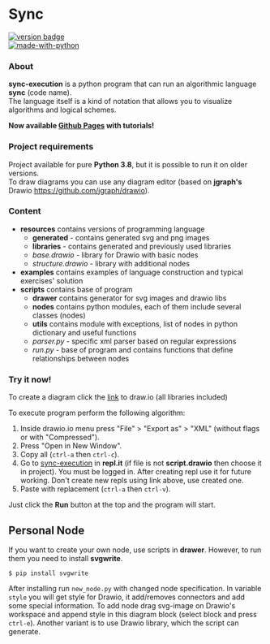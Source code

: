 # Sync

[![version badge](https://img.shields.io/badge/Version-0.13.1-daa520.svg)](https://github.com/octo-gone/sync-execution/blob/master/CHANGELOG.md)  
[![made-with-python](https://img.shields.io/badge/Made%20with-Python_3.8.3-1f425f.svg)](https://www.python.org/)

### About
__sync-execution__ is a python program that can run an algorithmic language __sync__ (code name).  
The language itself is a kind of notation that allows you to visualize algorithms and logical schemes. 

**Now available [Github Pages](https://octo-gone.github.io/sync-execution/index.html) with tutorials!**

### Project requirements
Project available for pure __Python 3.8__, but it is possible to run it on older versions.  
To draw diagrams you can use any diagram editor (based on __jgraph's__ Drawio https://github.com/jgraph/drawio). 

### Сontent
- __resources__ contains versions of programming language
    - __generated__ - contains generated svg and png images 
    - __libraries__ - contains generated and previously used libraries
    - _base.drawio_ - library for Drawio with basic nodes
    - _structure.drawio_ - library with additional nodes 
- __examples__ contains examples of language construction and typical exercises' solution
- __scripts__ contains base of program 
    - __drawer__ contains generator for svg images and drawio libs
    - __nodes__ contains python modules, each of them include several classes (nodes)
    - __utils__ contains module with exceptions, list of nodes in python dictionary and useful functions
    - _parser.py_ - specific xml parser based on regular expressions
    - _run.py_ - base of program and contains functions that define relationships between nodes

### Try it now!
To create a diagram click the [link][2] to draw.io (all libraries included)

To execute program perform the following algorithm:
1. Inside drawio.io menu press "File" > "Export as" > "XML" (without flags or with "Compressed").
2. Press "Open in New Window".
3. Copy all (`ctrl-a` then `ctrl-c`).
4. Go to [sync-execution][3] in **repl.it** (if file is not **script.drawio** then choose it in project). 
You must be logged in. After creating repl use it for future working. Don't create new repls using link above, 
use created one.
5. Paste with replacement (`ctrl-a` then `ctrl-v`).

Just click the **Run** button at the top and the program will start.

## Personal Node
If you want to create your own node, use scripts in __drawer__. 
However, to run them you need to install __svgwrite__. 
```
$ pip install svgwrite
```
After installing run `new_node.py` with changed node specification.
In variable `style` you will get style for Drawio, it add/removes connectors and add some special information.
To add node drag svg-image on Drawio's workspace and append style in this diagram block (select block and press `ctrl-e`).
Another variant is to use Drawio library, which the script can generate.

[2]: https://app.diagrams.net/?splash=0&libs=0&clibs=Uhttps://raw.githubusercontent.com/octo-gone/sync-execution/master/resources/base.drawio;Uhttps://raw.githubusercontent.com/octo-gone/sync-execution/master/resources/structure.drawio
[3]: https://repl.it/github/octo-gone/sync-execution